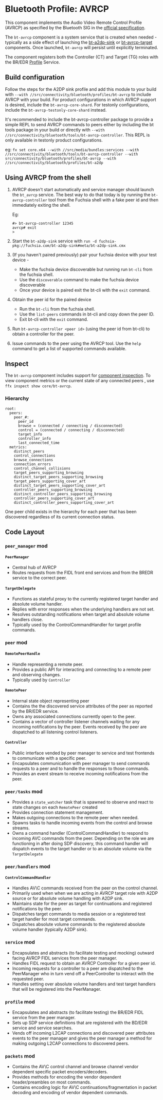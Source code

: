 # Bluetooth Profile: AVRCP

This component implements the Audio Video Remote Control Profile (AVRCP) as
specified by the Bluetooth SIG in the
[official specification](https://www.bluetooth.org/docman/handlers/downloaddoc.ashx?doc_id=457082).

The `bt-avrcp` component is a system service that is created when needed -
typically as a side effect of launching the
[bt-a2dp-sink](https://fuchsia.googlesource.com/fuchsia/+/HEAD/src/connectivity/bluetooth/profiles/bt-a2dp-sink/)
or
[bt-avrcp-target](https://fuchsia.googlesource.com/fuchsia/+/HEAD/src/connectivity/bluetooth/profiles/bt-avrcp-target/)
components. Once launched, `bt-avrcp` will persist until explicitly terminated.

The component registers both the Controller (CT) and Target (TG) roles with the
BR/EDR
[Profile](https://fuchsia.googlesource.com/fuchsia/+/HEAD/sdk/fidl/fuchsia.bluetooth.bredr/profile.fidl)
Service.

## Build configuration

Follow the steps for the A2DP sink profile and add this module to your build
with `--with //src/connectivity/bluetooth/profiles/bt-avrcp` to include AVRCP
with your build. For product configurations in which AVRCP support is desired, include the
`bt-avrcp-core-shard`. For testonly configurations, include the `bt-avrcp-testonly-core-shard`
instead.

It's recommended to include the bt-avrcp-controller package to provide a simple
REPL to send AVRCP commands to peers either by including the bt tools package in
your build or directly with `--with
//src/connectivity/bluetooth/tools/bt-avrcp-controller`. This REPL is only available in testonly
product configurations.

eg: `fx set core.x64 --with //src/media/bundles:services --with
//src/connectivity/bluetooth/tools/bt-avrcp-controller --with
src/connectivity/bluetooth/profiles/bt-avrcp --with
//src/connectivity/bluetooth/profiles/bt-a2dp`

## Using AVRCP from the shell

1.  AVRCP doesn't start automatically and service manager should launch the
    `bt_avrcp` service. The best way to do that today is by running the
    `bt-avrcp-controller` tool from the Fuchsia shell with a fake peer id and
    then immediately exiting the shell.

    Eg:

    ```
    #> bt-avrcp-controller 12345
    avrcp# exit
    >
    ```

1.  Start the `bt-a2dp-sink` service with `run -d
    fuchsia-pkg://fuchsia.com/bt-a2dp-sink#meta/bt-a2dp-sink.cmx`

1.  (If you haven't paired previously) pair your fuchsia device with your test
    device -

    -   Make the fuchsia device discoverable but running run `bt-cli` from the
        fuchsia shell.
    -   Use the `discoverable` command to make the fuchsia device discoverable
    -   Once your device is paired exit the bt-cli with the `exit` command.

1.  Obtain the peer id for the paired device

    -   Run the `bt-cli` from the fuchsia shell.
    -   Use the `list-peers` commands in bt-cli and copy down the peer ID.
    -   Exit bt-cli with the `exit` command.

1.  Run `bt-avrcp-controller <peer id>` (using the peer id from bt-cli) to
    obtain a controller for the peer.

1.  Issue commands to the peer using the AVRCP tool. Use the `help` command to
    get a list of supported commands available.

## Inspect

The `bt-avrcp` component includes support for
[component inspection](https://fuchsia.dev/fuchsia-src/development/diagnostics/inspect). To view
component metrics or the current state of any connected peers , use `ffx inspect show core/bt-avrcp`.

### Hierarchy

```
root:
  peers:
    peer_#:
      peer_id
      browse = (connected / connecting / disconnected)
      control = (connected / connecting / disconnected)
      target_info
      controller_info
      last_connected_time
  metrics:
    distinct_peers
    control_connections
    browse_connections
    connection_errors
    control_channel_collisions
    target_peers_supporting_browsing
    distinct_target_peers_supporting_browsing
    target_peers_supporting_cover_art
    distinct_target_peers_supporting_cover_art
    controller_peers_supporting_browsing
    distinct_controller_peers_supporting_browsing
    controller_peers_supporting_cover_art
    distinct_controller_peers_supporting_cover_art
```

One peer child exists in the hierarchy for each peer that has been discovered regardless of its
current connection status.

## Code Layout

### `peer_manager` mod

#### `PeerManager`

*   Central hub of AVRCP
*   Routes requests from the FIDL front end services and from the BREDR service
    to the correct peer.

#### `TargetDelegate`

*   Functions as stateful proxy to the currently registered target handler and
    absolute volume handler.
*   Replies with error responses when the underlying handlers are not set.
*   Resolves outstanding notifications when target and absolute volume handlers
    close.
*   Typically used by the ControlCommandHandler for target profile commands.

### `peer` mod

#### `RemotePeerHandle`

*   Handle representing a remote peer.
*   Provides a public API for interacting and connecting to a remote peer and
    observing changes.
*   Typically used by `Controller`

#### `RemotePeer`

*   Internal state object representing peer
*   Contains the the discovered service attributes of the peer as reported by
    the BR/EDR service.
*   Owns any associated connections currently open to the peer.
*   Contains a vector of controller listener channels waiting for any incoming
    notifications by the peer. Events received by the peer are dispatched to all
    listening control listeners.

#### `Controller`

*   Public interface vended by peer manager to service and test frontends to
    communicate with a specific peer.
*   Encapsulates communication with peer manager to send commands requests to a
    peer and to handle the responses to those commands.
*   Provides an event stream to receive incoming notifications from the peer.

### `peer/tasks` mod

*   Provides a `state_watcher` task that is spawned to observe and react to
    state changes on each `RemotePeer` created
*   Provides connection statement management.
*   Makes outgoing connections to the remote peer when needed.
*   Spawns tasks to handle incoming events from the control and browse streams.
*   Owns a command handler (ControlCommandHandler) to respond to incoming AVC
    commands from the peer. Depending on the role we are functioning in after
    doing SDP discovery, this command handler will dispatch events to the target
    handler or to an absolute volume via the `TargetDelegate`

### `peer/handlers` mod

#### `ControlCommandHandler`

*   Handles AV\C commands received from the peer on the control channel.
*   Primarily used when when we are acting in AVRCP target role with A2DP source
    or for absolute volume handling with A2DP sink.
*   Maintains state for the peer as target for continuations and registered
    notifications by the peer.
*   Dispatches target commands to media session or a registered test target
    handler for most target commands.
*   Dispatches absolute volume commands to the registered absolute volume
    handler (typically A2DP sink).

### `service` mod

*   Encapsulates and abstracts (to facilitate testing and mocking) outward
    facing AVRCP FIDL services from the peer manager.
*   Handles FIDL request to obtain an AVRCP Controller for a given peer id.
*   Incoming requests for a controller to a peer are dispatched to the
    PeerManager who in turn vend off a PeerController to interact with the
    requested peer.
*   Handles setting over absolute volume handlers and test target handlers that
    will be registered into the PeerManager.

### `profile` mod

*   Encapsulates and abstracts (to facilitate testing) the BR/EDR FIDL service
    from the peer manager.
*   Sets up SDP service definitions that are registered with the BD/EDR service
    and service searches.
*   Vends off incoming L2CAP connections and discovered peer attributes events
    to the peer manager and gives the peer manager a method for making outgoing
    L2CAP connections to discovered peers.

### `packets` mod

*   Contains the AV\C control channel and browse channel vendor dependent
    specific packet encoders/decoders.
*   Provides methods for encoding the vendor dependent header/preambles on most
    commands.
*   Contains encoding logic for AV\C continuations/fragmentation in packet
    decoding and encoding of vendor dependent commands.
